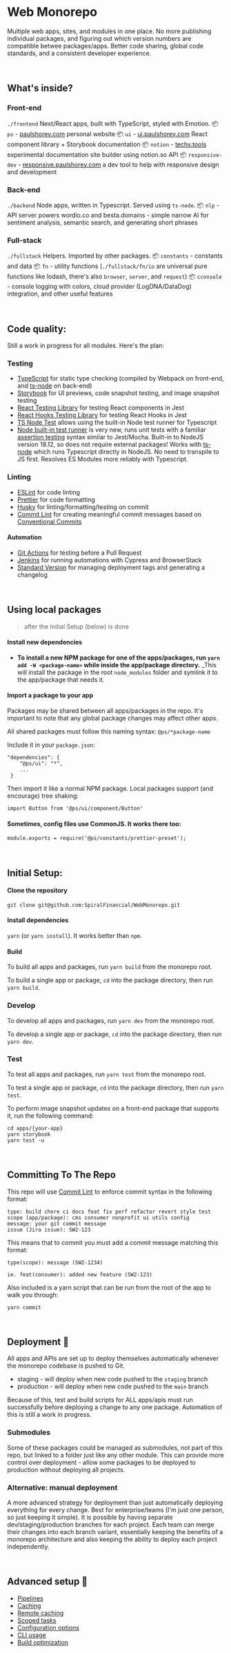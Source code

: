 # Web Monorepo

Multiple web apps, sites, and modules in one place. No more publishing individual packages, and figuring out which version numbers are compatible betwee packages/apps. Better code sharing, global code standards, and a consistent developer experience. 

<br />

## What's inside?

### Front-end 
`./frontend` Next/React apps, built with TypeScript, styled with Emotion.
📦 `ps` - [paulshorey.com](https://paulshorey.com) personal website
📦 `ui` - [ui.paulshorey.com](https://ui.paulshorey.com) React component library + Storybook documentation
📦 `notion` - [techy.tools](https://techy.tools) experimental documentation site builder using notion.so API
📦 `responsive-dev` - [responsive.paulshorey.com](https://responsive.paulshorey.com) a dev tool to help with responsive design and development

### Back-end 
`./backend` Node apps, written in Typescript. Served using `ts-node`.
📦 `nlp` - API server powers wordio.co and besta.domains - simple narrow AI for sentiment analysis, semantic search, and generating short phrases

### Full-stack
`./fullstack` Helpers. Imported by other packages.
📦 `constants` - constants and data
📦 `fn` - utility functions (`./fullstack/fn/io` are universal pure functions like lodash, there's also `browser`, `server`, and `request`)
📦 `cconsole` - console logging with colors, cloud provider (LogDNA/DataDog) integration, and other useful features

<br />

## Code quality:
Still a work in progress for all modules. Here's the plan:

### Testing
- [TypeScript](https://www.typescriptlang.org/) for static type checking (compiled by Webpack on front-end, and [ts-node](https://typestrong.org/ts-node/docs/) on back-end)
- [Storybook](https://storybook.com) for UI previews, code snapshot testing, and image snapshot testing
- [React Testing Library](https://testing-library.com/docs/react-testing-library/intro) for testing React components in Jest
- [React Hooks Testing Library](https://react-hooks-testing-library.com/) for testing React Hooks in Jest
- [TS Node Test](https://github.com/meyfa/ts-node-test) allows using the built-in Node test runner for Typescript
- [Node built-in test runner](https://nodejs.org/dist/latest-v18.x/docs/api/test.html) is very new, runs unit tests with a familiar [assertion testing](https://nodejs.org/dist/latest-v18.x/docs/api/assert.html) syntax similar to Jest/Mocha. Built-in to NodeJS version 18.12, so does not require external packages! Works with [ts-node](https://typestrong.org/ts-node/docs/) which runs Typescript directly in NodeJS. No need to transpile to JS first. Resolves ES Modules more reliably with Typescript.

### Linting
- [ESLint](https://eslint.org/) for code linting
- [Prettier](https://prettier.io) for code formatting
- [Husky](https://typicode.github.io/husky/#/) for linting/formatting/testing on commit
- [Commit Lint](https://github.com/conventional-changelog/commitlint) for creating meaningful commit messages based on [Conventional Commits](https://www.conventionalcommits.org/en/v1.0.0/) 

#### Automation
- [Git Actions](https://docs.github.com/en/actions) for testing before a Pull Request
- [Jenkins](https://www.jenkins.io/) for running automations with Cypress and BrowserStack
- [Standard Version](https://github.com/conventional-changelog/standard-version) for managing deployment tags and generating a changelog

<br />

## Using local packages
> after the Initial Setup (below) is done

#### Install new dependencies

- **To install a new NPM package for one of the apps/packages, run `yarn add -W <package-name>` while inside the app/package directory.** _This will install the package in the root `node_modules` folder and symlink it to the app/package that needs it. 

#### Import a package to your app
Packages may be shared between all apps/packages in the repo. It's important to note that any global package changes may affect other apps.

All shared packages must follow this naming syntax: `@ps/*package-name`


Include it in your `package.json`:
```
"dependencies": {
    "@ps/ui": "*",
    ...
 }
```
Then import it like a normal NPM package. Local packages support (and encourage) tree shaking:
```
import Button from '@ps/ui/component/Button'
```

#### Sometimes, config files use CommonJS. It works there too:
```
module.exports = require('@ps/constants/prettier-preset');
```

<br />

## Initial Setup:

#### Clone the repository

`git clone git@github.com:SpiralFinancial/WebMonorepo.git`

#### Install dependencies

`yarn` (or `yarn install`). It works better than `npm`.

#### Build

To build all apps and packages, run `yarn build` from the monorepo root.

To build a single app or package, `cd` into the package directory, then run `yarn build`.

### Develop

To develop all apps and packages, run `yarn dev` from the monorepo root.

To develop a single app or package, `cd` into the package directory, then run `yarn dev`.

### Test

To test all apps and packages, run `yarn test` from the monorepo root.

To test a single app or package, `cd` into the package directory, then run `yarn test`.

To perform image snapshot updates on a front-end package that supports it, run the following command:

```
cd apps/{your-app}
yarn storybook
yarn test -u
```

<br />

## Committing To The Repo

This repo will use [Commit Lint](https://commitlint.js.org/#/) to enforce commit syntax in the following format:

```
type: build chore ci docs feat fix perf refactor revert style test
scope (app/package): cms consumer nonprofit ui utils config
message: your git commit message
issue (Jira issue): SW2-123
```

This means that to commit you must add a commit message matching this format:

```
type(scope): message (SW2-1234)

ie. feat(consumer): added new feature (SW2-123)
```

Also included is a yarn script that can be run from the root of the app to walk you through:

```
yarn commit

```

<br />

## Deployment 🚀

All apps and APIs are set up to deploy themselves automatically whenever the monorepo codebase is pushed to Git.
* staging - will deploy when new code pushed to the `staging` branch
* production - will deploy when new code pushed to the `main` branch

Because of this, test and build scripts for ALL apps/apis must run successfully before deploying a change to any one package. Automation of this is still a work in progress.

### Submodules
Some of these packages could be managed as submodules, not part of this repo, but linked to a folder just like any other module. This can provide more control over deployment - allow some packages to be deployed to production without deploying all projects.  

### Alternative: manual deployment
A more advanced strategy for deployment than just automatically deploying everything for every change. Best for enterprise/teams (I'm just one person, so just keeping it simple). It is possible by having separate dev/staging/production branches for each project. Each team can merge their changes into each branch variant, essentially keeping the benefits of a monorepo architecture and also keeping the ability to deploy each project independently.

<br />

## Advanced setup 💪

- [Pipelines](https://turborepo.org/docs/features/pipelines)
- [Caching](https://turborepo.org/docs/features/caching)
- [Remote caching](https://turborepo.org/docs/features/remote-caching)
- [Scoped tasks](https://turborepo.org/docs/features/scopes)
- [Configuration options](https://turborepo.org/docs/reference/configuration)
- [CLI usage](https://turborepo.org/docs/reference/command-line-reference)
- [Build optimization](https://medium.com/@sppatel/maximizing-job-parallelization-in-ci-workflows-with-jest-and-turborepo-da86b9be0ee6j)